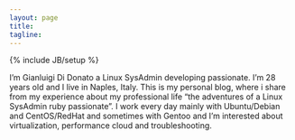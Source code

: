 ```yaml
---
layout: page
title: 
tagline: 
---
```

{% include JB/setup %}

I’m Gianluigi Di Donato a Linux SysAdmin developing passionate. I’m 28 years old and I live in Naples, Italy.  This is my personal blog, where i share from my experience about my professional life “the adventures of a Linux SysAdmin ruby passionate”. 
I work every day mainly with Ubuntu/Debian and CentOS/RedHat and sometimes with Gentoo and I’m interested about virtualization, performance cloud and troubleshooting. 


